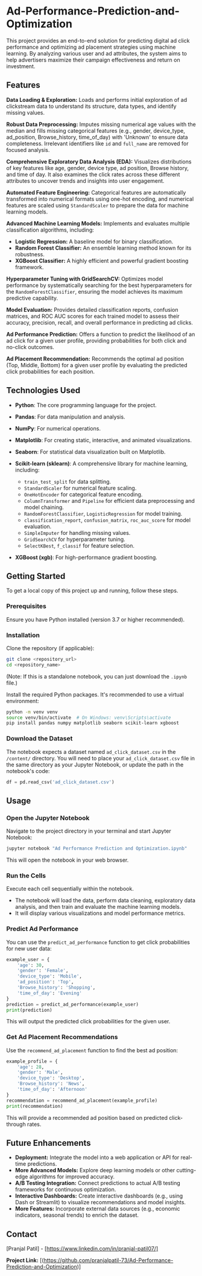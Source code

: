 # Ad-Performance-Prediction-and-Optimization

This project provides an end-to-end solution for predicting digital ad click performance and optimizing ad placement strategies using machine learning. By analyzing various user and ad attributes, the system aims to help advertisers maximize their campaign effectiveness and return on investment.

## Features

**Data Loading & Exploration:** Loads and performs initial exploration of ad clickstream data to understand its structure, data types, and identify missing values.

**Robust Data Preprocessing:** Imputes missing numerical age values with the median and fills missing categorical features (e.g., gender, device\_type, ad\_position, Browse\_history, time\_of\_day) with 'Unknown' to ensure data completeness. Irrelevant identifiers like `id` and `full_name` are removed for focused analysis.

**Comprehensive Exploratory Data Analysis (EDA):** Visualizes distributions of key features like age, gender, device type, ad position, Browse history, and time of day. It also examines the click rates across these different attributes to uncover trends and insights into user engagement.

**Automated Feature Engineering:** Categorical features are automatically transformed into numerical formats using one-hot encoding, and numerical features are scaled using `StandardScaler` to prepare the data for machine learning models.

**Advanced Machine Learning Models:** Implements and evaluates multiple classification algorithms, including:

* **Logistic Regression:** A baseline model for binary classification.
* **Random Forest Classifier:** An ensemble learning method known for its robustness.
* **XGBoost Classifier:** A highly efficient and powerful gradient boosting framework.

**Hyperparameter Tuning with GridSearchCV:** Optimizes model performance by systematically searching for the best hyperparameters for the `RandomForestClassifier`, ensuring the model achieves its maximum predictive capability.

**Model Evaluation:** Provides detailed classification reports, confusion matrices, and ROC AUC scores for each trained model to assess their accuracy, precision, recall, and overall performance in predicting ad clicks.

**Ad Performance Prediction:** Offers a function to predict the likelihood of an ad click for a given user profile, providing probabilities for both click and no-click outcomes.

**Ad Placement Recommendation:** Recommends the optimal ad position (Top, Middle, Bottom) for a given user profile by evaluating the predicted click probabilities for each position.

## Technologies Used

* **Python**: The core programming language for the project.
* **Pandas**: For data manipulation and analysis.
* **NumPy**: For numerical operations.
* **Matplotlib**: For creating static, interactive, and animated visualizations.
* **Seaborn**: For statistical data visualization built on Matplotlib.
* **Scikit-learn (sklearn)**: A comprehensive library for machine learning, including:

  * `train_test_split` for data splitting.
  * `StandardScaler` for numerical feature scaling.
  * `OneHotEncoder` for categorical feature encoding.
  * `ColumnTransformer` and `Pipeline` for efficient data preprocessing and model chaining.
  * `RandomForestClassifier`, `LogisticRegression` for model training.
  * `classification_report`, `confusion_matrix`, `roc_auc_score` for model evaluation.
  * `SimpleImputer` for handling missing values.
  * `GridSearchCV` for hyperparameter tuning.
  * `SelectKBest`, `f_classif` for feature selection.
* **XGBoost (xgb)**: For high-performance gradient boosting.

## Getting Started

To get a local copy of this project up and running, follow these steps.

### Prerequisites

Ensure you have Python installed (version 3.7 or higher recommended).

### Installation

Clone the repository (if applicable):

```bash
git clone <repository_url>
cd <repository_name>
```

(Note: If this is a standalone notebook, you can just download the `.ipynb` file.)

Install the required Python packages. It's recommended to use a virtual environment:

```bash
python -m venv venv
source venv/bin/activate  # On Windows: venv\Scripts\activate
pip install pandas numpy matplotlib seaborn scikit-learn xgboost
```

### Download the Dataset

The notebook expects a dataset named `ad_click_dataset.csv` in the `/content/` directory. You will need to place your `ad_click_dataset.csv` file in the same directory as your Jupyter Notebook, or update the path in the notebook's code:

```python
df = pd.read_csv('ad_click_dataset.csv')
```

## Usage

### Open the Jupyter Notebook

Navigate to the project directory in your terminal and start Jupyter Notebook:

```bash
jupyter notebook "Ad Performance Prediction and Optimization.ipynb"
```

This will open the notebook in your web browser.

### Run the Cells

Execute each cell sequentially within the notebook.

* The notebook will load the data, perform data cleaning, exploratory data analysis, and then train and evaluate the machine learning models.
* It will display various visualizations and model performance metrics.

### Predict Ad Performance

You can use the `predict_ad_performance` function to get click probabilities for new user data:

```python
example_user = {
    'age': 30,
    'gender': 'Female',
    'device_type': 'Mobile',
    'ad_position': 'Top',
    'Browse_history': 'Shopping',
    'time_of_day': 'Evening'
}
prediction = predict_ad_performance(example_user)
print(prediction)
```

This will output the predicted click probabilities for the given user.

### Get Ad Placement Recommendations

Use the `recommend_ad_placement` function to find the best ad position:

```python
example_profile = {
    'age': 28,
    'gender': 'Male',
    'device_type': 'Desktop',
    'Browse_history': 'News',
    'time_of_day': 'Afternoon'
}
recommendation = recommend_ad_placement(example_profile)
print(recommendation)
```

This will provide a recommended ad position based on predicted click-through rates.


## Future Enhancements

* **Deployment:** Integrate the model into a web application or API for real-time predictions.
* **More Advanced Models:** Explore deep learning models or other cutting-edge algorithms for improved accuracy.
* **A/B Testing Integration:** Connect predictions to actual A/B testing frameworks for continuous optimization.
* **Interactive Dashboards:** Create interactive dashboards (e.g., using Dash or Streamlit) to visualize recommendations and model insights.
* **More Features:** Incorporate external data sources (e.g., economic indicators, seasonal trends) to enrich the dataset.

## Contact

\[Pranjal Patil] - \[https://www.linkedin.com/in/pranjal-patil07/]

**Project Link:** \[(https://github.com/pranjalpatil-73/Ad-Performance-Prediction-and-Optimization)]
